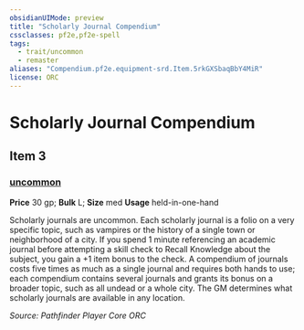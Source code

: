 ```yaml
---
obsidianUIMode: preview
title: "Scholarly Journal Compendium"
cssclasses: pf2e,pf2e-spell
tags:
  - trait/uncommon
  - remaster
aliases: "Compendium.pf2e.equipment-srd.Item.5rkGXSbaqBbY4MiR"
license: ORC
---
```

# Scholarly Journal Compendium
## Item 3
### [uncommon](uncommon "Uncommon Rarity Trait")


**Price** 30 gp; 
**Bulk** L; **Size** med
**Usage** held-in-one-hand

Scholarly journals are uncommon. Each scholarly journal is a folio on a very specific topic, such as vampires or the history of a single town or neighborhood of a city. If you spend 1 minute referencing an academic journal before attempting a skill check to Recall Knowledge about the subject, you gain a +1 item bonus to the check. A compendium of journals costs five times as much as a single journal and requires both hands to use; each compendium contains several journals and grants its bonus on a broader topic, such as all undead or a whole city. The GM determines what scholarly journals are available in any location.

*Source: Pathfinder Player Core*
*ORC*